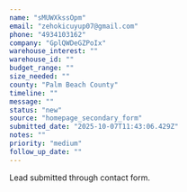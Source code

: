 ```yaml
---
name: "sMUWXkssOpm"
email: "zehokicuyup07@gmail.com"
phone: "4934103162"
company: "GplQWDeGZPoIx"
warehouse_interest: ""
warehouse_id: ""
budget_range: ""
size_needed: ""
county: "Palm Beach County"
timeline: ""
message: ""
status: "new"
source: "homepage_secondary_form"
submitted_date: "2025-10-07T11:43:06.429Z"
notes: ""
priority: "medium"
follow_up_date: ""
---
```


Lead submitted through contact form.

